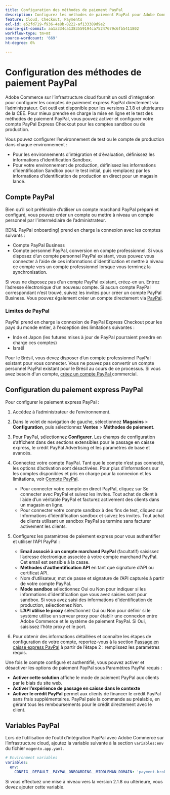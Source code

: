 ```yaml
---
title: Configuration des méthodes de paiement PayPal
description: Configurez les méthodes de paiement PayPal pour Adobe Commerce sur l’infrastructure cloud.
feature: Cloud, Checkout, Payments
exl-id: e52fd719-f936-4e8b-8222-af133389d9e2
source-git-commit: aa1a334ca1383559194ca75247679c6fb5411802
workflow-type: tm+mt
source-wordcount: '669'
ht-degree: 0%

---
```


# Configuration des méthodes de paiement PayPal

Adobe Commerce sur l’infrastructure cloud fournit un outil d’intégration pour configurer les comptes de paiement express PayPal directement via l’administrateur. Cet outil est disponible pour les versions 2.1.8 et ultérieures de la CEE. Pour mieux prendre en charge la mise en ligne et le test des méthodes de paiement PayPal, vous pouvez activer et configurer votre compte PayPal Express Checkout pour les comptes sandbox ou de production.

Vous pouvez configurer l’environnement de test ou le compte de production dans chaque environnement :

* Pour les environnements d’intégration et d’évaluation, définissez les informations d’identification Sandbox.
* Pour votre environnement de production, définissez les informations d’identification Sandbox pour le test initial, puis remplacez par les informations d’identification de production en direct pour un magasin lancé.

## Compte PayPal

Bien qu’il soit préférable d’utiliser un compte marchand PayPal préparé et configuré, vous pouvez créer un compte ou mettre à niveau un compte personnel par l’intermédiaire de l’administrateur.

[!DNL PayPal onboarding] prend en charge la connexion avec les comptes suivants :

* Compte PayPal Business
* Compte personnel PayPal, conversion en compte professionnel. Si vous disposez d’un compte personnel PayPal existant, vous pouvez vous connecter à l’aide de ces informations d’identification et mettre à niveau ce compte vers un compte professionnel lorsque vous terminez la synchronisation.

Si vous ne disposez pas d’un compte PayPal existant, créez-en un. Entrez l’adresse électronique d’un nouveau compte. Si aucun compte PayPal correspondant n’est trouvé, suivez les invites pour créer un compte PayPal Business. Vous pouvez également créer un compte directement via [PayPal](https://www.paypal.com/us/webapps/mpp/account-selection).

### Limites de PayPal

PayPal prend en charge la connexion de PayPal Express Checkout pour les pays du monde entier, à l&#39;exception des limitations suivantes :

* Inde et Japon (les futures mises à jour de PayPal pourraient prendre en charge ces comptes)
* Israël

Pour le Brésil, vous devez disposer d’un compte professionnel PayPal existant pour vous connecter. Vous ne pouvez pas convertir un compte personnel PayPal existant pour le Brésil au cours de ce processus. Si vous avez besoin d&#39;un compte, [créez un compte PayPal ](https://www.paypal.com/us/webapps/mpp/account-selection) commercial.

## Configuration du paiement express PayPal

Pour configurer le paiement express PayPal :

1. Accédez à l’administrateur de l’environnement.
1. Dans le volet de navigation de gauche, sélectionnez **Magasins** > **Configuration**, puis sélectionnez **Ventes** > **Méthodes de paiement**.
1. Pour PayPal, sélectionnez **Configurer**. Les champs de configuration s’affichent dans des sections extensibles pour le passage en caisse express, le crédit PayPal Advertising et les paramètres de base et avancés.
1. Connectez votre compte PayPal. Tant que le compte n’est pas connecté, les options d’activation sont désactivées. Pour plus d’informations sur les comptes disponibles et pris en charge pour la connexion et les limitations, voir [Compte PayPal](#paypal-account).

   * Pour connecter votre compte en direct PayPal, cliquez sur Se connecter avec PayPal et suivez les invites. Tout achat de client à l’aide d’un véritable PayPal et facturez activement des clients dans un magasin en ligne.
   * Pour connecter votre compte sandbox à des fins de test, cliquez sur Informations d’identification sandbox et suivez les invites. Tout achat de clients utilisant un sandbox PayPal se termine sans facturer activement les clients.

1. Configurez les paramètres de paiement express pour vous authentifier et utiliser l’API PayPal :

   * **Email associé à un compte marchand PayPal** (facultatif) saisissez l’adresse électronique associée à votre compte marchand PayPal. Cet email est sensible à la casse.
   * **Méthodes d’authentification API** en tant que signature d’API ou certificat API.
   * Nom d’utilisateur, mot de passe et signature de l’API capturés à partir de votre compte PayPal.
   * **Mode sandbox** sélectionnez Oui ou Non pour indiquer si les informations d’identification que vous avez saisies sont pour sandbox. Si vous avez saisi des informations d’identification de production, sélectionnez Non.
   * **L’API utilise le proxy** sélectionnez Oui ou Non pour définir si le système utilise un serveur proxy pour établir une connexion entre Adobe Commerce et le système de paiement PayPal. Si Oui, saisissez l’hôte proxy et le port.

1. Pour obtenir des informations détaillées et connaître les étapes de configuration de votre compte, reportez-vous à la section [Passage en caisse express PayPal](https://docs.magento.com/user-guide/payment/paypal-express-checkout.html) à partir de l’étape 2 : remplissez les paramètres requis.

Une fois le compte configuré et authentifié, vous pouvez activer et désactiver les options de paiement PayPal sous Paramètres PayPal requis :

* **Activer cette solution** affiche le mode de paiement PayPal aux clients par le biais du site web.
* **Activer l’expérience de passage en caisse dans le contexte**
* **Activer le crédit PayPal** permet aux clients de financer le crédit PayPal sans frais supplémentaires. PayPal paie la commande au préalable, en gérant tous les remboursements pour le crédit directement avec le client.

## Variables PayPal

Lors de l’utilisation de l’outil d’intégration PayPal avec Adobe Commerce sur l’infrastructure cloud, ajoutez la variable suivante à la section `variables:env` du fichier `magento.app.yaml`.

```yaml
# Environment variables
variables:
  env:
    CONFIG__DEFAULT__PAYPAL_ONBOARDING__MIDDLEMAN_DOMAIN: 'payment-broker.magento.com'
```

Si vous effectuez une mise à niveau vers la version 2.1.8 ou ultérieure, vous devez ajouter cette variable.
